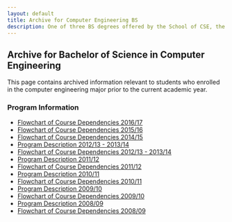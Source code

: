 ```yaml
---
layout: default
title: Archive for Computer Engineering BS
description: One of three BS degrees offered by the School of CSE, the BS in Computer Science is a 4-year degree with a combined focus on programming and theory.
---
```


## Archive for Bachelor of Science in __Computer Engineering__

This page contains archived information relevant to students who enrolled
in the computer engineering major prior to the current academic year.

### Program Information

- [Flowchart of Course Dependencies 2016/17][flowchart-16-17]
- [Flowchart of Course Dependencies 2015/16][flowchart-15-16]
- [Flowchart of Course Dependencies 2014/15][flowchart-14-15]
- [Program Description 2012/13 - 2013/14][description-12-14]
- [Flowchart of Course Dependencies 2012/13 - 2013/14][flowchart-12-14]
- [Program Description 2011/12][description-11-12]
- [Flowchart of Course Dependencies 2011/12][flowchart-11-12]
- [Program Description 2010/11][description-10-11]
- [Flowchart of Course Dependencies 2010/11][flowchart-10-11]
- [Program Description 2009/10][description-09-10]
- [Flowchart of Course Dependencies 2009/10][flowchart-09-10]
- [Program Description 2008/09][description-08-09]
- [Flowchart of Course Dependencies 2008/09][flowchart-08-09]

[flowchart-16-17]: flowcharts/ce-flowchart-2016.pdf
[flowchart-15-16]: flowcharts/ce-flowchart-2015.pdf
[flowchart-14-15]: flowcharts/ce-flowchart-2014.pdf
[flowchart-12-14]: flowcharts/ce-flowchart-2012.pdf
[flowchart-11-12]: flowcharts/ce-flowchart-2011.pdf
[flowchart-10-11]: flowcharts/ce-flowchart-2010.pdf
[flowchart-09-10]: flowcharts/ce-flowchart-2009.pdf
[flowchart-08-09]: flowcharts/ce-flowchart-2008.pdf

[description-12-14]: descriptions/ce-description-2012.pdf
[description-11-12]: descriptions/ce-description-2011.pdf
[description-10-11]: descriptions/ce-description-2010.pdf
[description-09-10]: descriptions/ce-description-2009.pdf
[description-08-09]: descriptions/ce-description-2008.pdf


